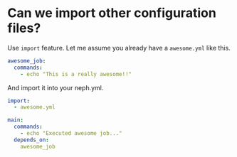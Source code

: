 # Can we import other configuration files?

Use `import` feature. Let me assume you already have a `awesome.yml` like this.
```yaml
awesome_job:
  commands:
    - echo "This is a really awesome!!"
```

And import it into your neph.yml.
```yaml
import:
  - awesome.yml

main:
  commands:
    - echo "Executed awesome job..."
  depends_on:
    awesome_job
```